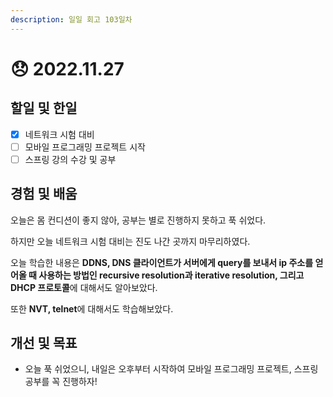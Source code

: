 ```yaml
---
description: 일일 회고 103일차
---
```


# 😞 2022.11.27

## 할일 및 한일&#x20;

* [x] 네트워크 시험 대비&#x20;
* [ ] 모바일 프로그래밍 프로젝트 시작&#x20;
* [ ] 스프링 강의 수강 및 공부&#x20;

## 경험 및 배움&#x20;

오늘은 몸 컨디션이 좋지 않아, 공부는 별로 진행하지 못하고 푹 쉬었다.

하지만 오늘 네트워크 시험 대비는 진도 나간 곳까지 마무리하였다.

오늘 학습한 내용은 **DDNS, DNS 클라이언트가 서버에게 query를 보내서 ip 주소를 얻어올 때 사용하는 방법인 recursive resolution과 iterative resolution, 그리고 DHCP 프로토콜**에 대해서도 알아보았다.

또한 **NVT, telnet**에 대해서도 학습해보았다.

## 개선 및 목표&#x20;

* 오늘 푹 쉬었으니, 내일은 오후부터 시작하여 모바일 프로그래밍 프로젝트, 스프링 공부를 꼭 진행하자!&#x20;
